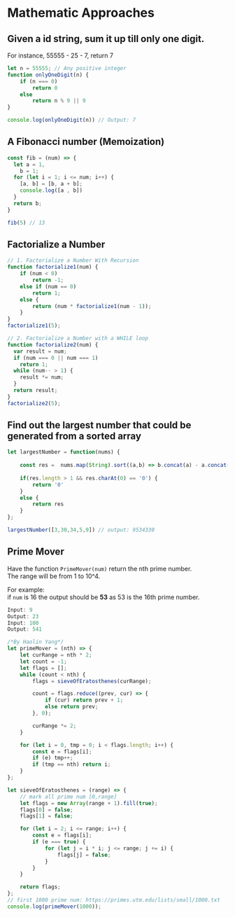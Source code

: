 # Mathematic Approaches

## Given a id string, sum it up till only one digit. 

For instance, 55555 - 25 - 7, return 7

```javascript
let n = 55555; // Any positive integer
function onlyOneDigit(n) {
	if (n === 0)
		return 0
	else
		return n % 9 || 9
}

console.log(onlyOneDigit(n)) // Output: 7
```

## A Fibonacci number \(Memoization\)

```javascript
const fib = (num) => {
  let a = 1,
    b = 1;
  for (let i = 1; i <= num; i++) {
    [a, b] = [b, a + b];
    console.log([a , b])
  }
  return b;
}

fib(5) // 13
```

## Factorialize a Number

```javascript
// 1. Factorialize a Number With Recursion
function factorialize1(num) {
	if (num < 0)
		return -1;
	else if (num == 0)
		return 1;
	else {
		return (num * factorialize1(num - 1));
	}
}
factorialize1(5);
```

```javascript
// 2. Factorialize a Number with a WHILE loop
function factorialize2(num) {
  var result = num;
  if (num === 0 || num === 1) 
    return 1; 
  while (num-- > 1) { 
    result *= num;
  }
  return result;
}
factorialize2(5);
```

## Find out the largest number that could be generated from a  sorted array

```javascript
let largestNumber = function(nums) {
 
    const res =  nums.map(String).sort((a,b) => b.concat(a) - a.concat(b)).join('')
 
    if(res.length > 1 && res.charAt(0) == '0') {
        return '0'
    }
    else {
        return res
    }
};

largestNumber([3,30,34,5,9]) // output: 9534330
```

## Prime Mover

Have the function `PrimeMover(num)` return the nth prime number.   
The range will be from 1 to 10^4.

For example:   
if `num` is 16 the output should be **53** as 53 is the 16th prime number.

```javascript
Input: 9
Output: 23
Input: 100
Output: 541
```

```javascript
/*By Haolin Yang*/
let primeMover = (nth) => {
    let curRange = nth * 2;
    let count = -1;
    let flags = [];
    while (count < nth) {
        flags = sieveOfEratosthenes(curRange);

        count = flags.reduce((prev, cur) => {
            if (cur) return prev + 1;
            else return prev;
        }, 0);

        curRange *= 2;
    }

    for (let i = 0, tmp = 0; i < flags.length; i++) {
        const e = flags[i];
        if (e) tmp++;
        if (tmp == nth) return i;
    }
};

let sieveOfEratosthenes = (range) => {
    // mark all prime num [0,range]
    let flags = new Array(range + 1).fill(true);
    flags[0] = false;
    flags[1] = false;

    for (let i = 2; i <= range; i++) {
        const e = flags[i];
        if (e === true) {
            for (let j = i * i; j <= range; j += i) {
                flags[j] = false;
            }
        }
    }

    return flags;
};
// first 1000 prime num: https://primes.utm.edu/lists/small/1000.txt
console.log(primeMover(1000));
```

